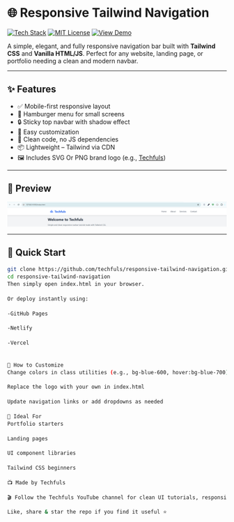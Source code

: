 # 🌐 Responsive Tailwind Navigation

[![Tech Stack](https://img.shields.io/badge/Built%20With-HTML%20%7C%20Tailwind%20CSS%20%7C%20JS-blue)](https://tailwindcss.com/)
[![MIT License](https://img.shields.io/github/license/techfuls/responsive-tailwind-navigation)](LICENSE)
[![View Demo](https://img.shields.io/badge/Live-Demo-blueviolet?logo=codesandbox)](https://codesandbox.io/p/devbox/v9fxh2?migrateFrom=523hgv&embed=1)

A simple, elegant, and fully responsive navigation bar built with **Tailwind CSS** and **Vanilla HTML/JS**. Perfect for any website, landing page, or portfolio needing a clean and modern navbar.

---

## ✨ Features

- ✅ Mobile-first responsive layout
- 🍔 Hamburger menu for small screens
- 🔒 Sticky top navbar with shadow effect
- 🧩 Easy customization
- 🧼 Clean code, no JS dependencies
- 📦 Lightweight – Tailwind via CDN
- 🖼️ Includes SVG Or PNG brand logo (e.g., [Techfuls](https://www.youtube.com/@techfuls))

---

## 📸 Preview

<img src="./assets/web.PNG" alt="Navbar Demo Screenshot" width="800"/>

---

## 🚀 Quick Start

```bash
git clone https://github.com/techfuls/responsive-tailwind-navigation.git
cd responsive-tailwind-navigation
Then simply open index.html in your browser.

Or deploy instantly using:

-GitHub Pages

-Netlify

-Vercel


🧪 How to Customize
Change colors in class utilities (e.g., bg-blue-600, hover:bg-blue-700)

Replace the logo with your own in index.html

Update navigation links or add dropdowns as needed

🧠 Ideal For
Portfolio starters

Landing pages

UI component libraries

Tailwind CSS beginners

📺 Made by Techfuls

🎬 Follow the Techfuls YouTube channel for clean UI tutorials, responsive components, and HTML/CSS/JS hacks with relaxing lofi vibes — no talking, just code.

Like, share & star the repo if you find it useful ⭐

